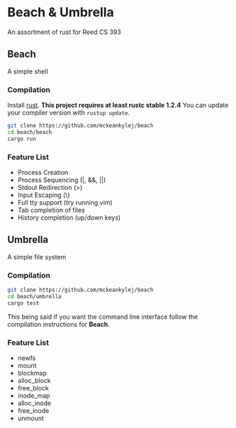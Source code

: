 # Beach & Umbrella
An assortment of rust for Reed CS 393
## Beach 
A simple shell
### Compilation
Install [rust](https://www.rust-lang.org/en-US/install.html).
**This project requires at least rustc stable 1.2.4**
You can update your compiler version with `rustup update`.
```bash
git clone https://github.com/mckeankylej/beach
cd beach/beach
cargo run
```
### Feature List
- Process Creation
- Process Sequencing (|, &&, ||)
- Stdout Redirection (>)
- Input Escaping (\\)
- Full tty support (try running vim)
- Tab completion of files
- History completion (up/down keys)
## Umbrella
A simple file system
### Compilation
```bash
git clone https://github.com/mckeankylej/beach
cd beach/umbrella
cargo test
```
This being said if you want the command line interface follow the compilation
instructions for **Beach**.
### Feature List
- newfs
- mount
- blockmap
- alloc_block
- free_block
- inode_map
- alloc_inode
- free_inode
- unmount
